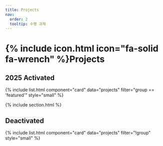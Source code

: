 ```yaml
---
title: Projects
nav:
  order: 2
  tooltip: 수행 과제
---
```


# {% include icon.html icon="fa-solid fa-wrench" %}Projects
## 2025 Activated

{% include list.html component="card" data="projects" filter="group == 'featured'" style="small" %}

{% include section.html %}

## Deactivated

{% include list.html component="card" data="projects" filter="!group" style="small" %}

